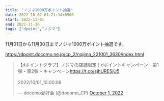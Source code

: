 ```yaml
---
title: "ノジマ1000万ポイント抽選"
date: 2022-10-02 01:21:14+0900
start: 2022-11-01
end: 2022-11-30
tags: ["dpoint","ノジマ"]
---
```


11月01日から11月30日までノジマ1000万ポイント抽選です。

https://dpoint.docomo.ne.jp/cp_2/nojima_221001_3630/index.html

<blockquote class="twitter-tweet"><p lang="ja" dir="ltr">【dポイントクラブ】ノジマの店舗限定！dポイントキャンペーン　第1弾・第2弾 – キャンペーン<a href="https://t.co/sjhURESjU5">https://t.co/sjhURESjU5</a><br><br>2022/10/01_10:00:06</p>&mdash; docomo愛好会 (@docomo_CP) <a href="https://twitter.com/docomo_CP/status/1576014721182208002?ref_src=twsrc%5Etfw">October 1, 2022</a></blockquote> <script async src="https://platform.twitter.com/widgets.js" charset="utf-8"></script>
